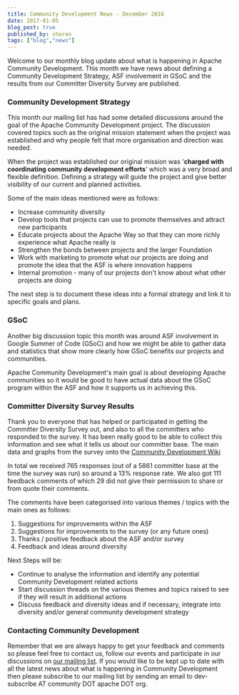 ```yaml
---
title: Community Development News - December 2016
date: 2017-01-05
blog_post: true
published_by: sharan
tags: ["blog","news"]
---
```


Welcome to our monthly blog update about what is happening in Apache Community Development. This month we have news
about defining a Community Development Strategy, ASF involvement in GSoC and the results from our Committer Diversity
Survey are published.

### Community Development Strategy

This month our mailing list has had some detailed discussions around the goal of the Apache Community Development
project. The discussion covered topics such as the original mission statement when the project was established and why
people felt that more organisation and direction was needed.

When the project was established our original mission was '**charged with coordinating community development efforts**'
which was a very broad and flexible definition. Defining a strategy will guide the project and give better visibility of
our current and planned activities.

Some of the main ideas mentioned were as follows: 

* Increase community diversity
* Develop tools that projects can use to promote themselves and attract new participants
* Educate projects about the Apache Way so that they can more richly experience what Apache really is
* Strengthen the bonds between projects and the larger Foundation
* Work with marketing to promote what our projects are doing and promote the idea that the ASF is where innovation happens
* Internal promotion - many of our projects don't know about what other projects are doing

The next step is to document these ideas into a formal strategy and link it to specific goals and plans. 

### GSoC

Another big discussion topic this month was around ASF involvement in Google Summer of Code (GSoC) and how we might be
able to gather data and statistics that show more clearly how GSoC benefits our projects and communities.

Apache Community Development's main goal is about developing Apache communities so it would be good to have actual data
about the GSoC program within the ASF and how it supports us in achieving this. 

### Committer Diversity Survey Results

Thank you to everyone that has helped or participated in getting the Committer Diversity Survey out, and also to all the
committers who responded to the survey. It has been really good to be able to collect this information and see what it
tells us about our committer base. The main data and graphs from the survey onto
the [Community Development Wiki](https://s.apache.org/yHON)

In total we received 765 responses (out of a 5861 committer base at the time the survey was run) so around a 13%
response rate. We also got 111 feedback comments of which 29 did not give their permission to share or from quote their
comments. 

The comments have been categorised into various themes / topics with the main ones as follows:

1. Suggestions for improvements within the ASF
1. Suggestions for improvements to the survey (or any future ones)
1. Thanks / positive feedback about the ASF and/or survey
1. Feedback and ideas around diversity

Next Steps will be:

* Continue to analyse the information and identify any potential Community Development related actions
* Start discussion threads on the various themes and topics raised to see if they will result in additional actions
* Discuss feedback and diversity ideas and if necessary, integrate into diversity and/or general community development strategy

### Contacting Community Development

Remember that we are always happy to get your feedback and comments so please feel free to contact us, follow our events
and participate in our discussions on [our mailing list](https://s.apache.org/qdrd). If you would like to be kept up to
date with all the latest news about what is happening in Community Development then please subscribe to our mailing list
by sending an email to dev-subscribe AT community DOT apache DOT org.
